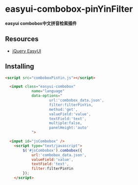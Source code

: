 # easyui-combobox-pinYinFilter
**easyui combobox中文拼音检索插件**

## Resources

* [jQuery EasyUI](http://www.jeasyui.com/)

## Installing

```html
<script src="comboboxPinYin.js"></script>
```
```html
  <input class="easyui-combobox" 
			name="language"
			data-options="
					url:'combobox_data.json',
					filter:filterPinYin,
					method:'get',
					valueField:'value',
					textField:'text',
					multiple:false,
					panelHeight:'auto'
			">
```

```html
  <input id="jsCombobox" />
	<script type="text/javascript">
	    $('#jsCombobox').combobox({
			url:'combobox_data.json',
			valueField:'value',
			textField:'text',
			filter:filterPinYin
        });
	</script>
```

